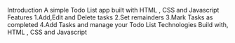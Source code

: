 Introduction
  A simple Todo List app built with HTML , CSS and Javascript
Features
 1.Add,Edit and Delete tasks
 2.Set remainders
 3.Mark Tasks as completed
 4.Add Tasks and manage your Todo List
Technologies
 Build with,
 HTML , CSS and Javascript
